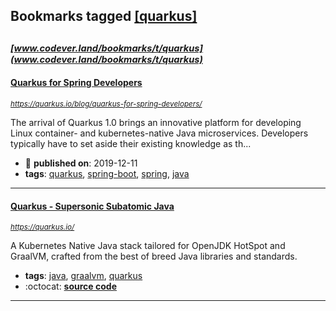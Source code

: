 ## Bookmarks tagged [[quarkus]](https://www.codever.land/search?q=[quarkus])

_<sup><sup>[www.codever.land/bookmarks/t/quarkus](www.codever.land/bookmarks/t/quarkus)</sup></sup>_
---
#### [Quarkus for Spring Developers](https://quarkus.io/blog/quarkus-for-spring-developers/)
_<sup>https://quarkus.io/blog/quarkus-for-spring-developers/</sup>_

The arrival of Quarkus 1.0 brings an innovative platform for developing Linux container- and kubernetes-native Java microservices. Developers typically have to set aside their existing knowledge as th...
* :calendar: **published on**: 2019-12-11
* **tags**: [quarkus](../tagged/quarkus.md), [spring-boot](../tagged/spring-boot.md), [spring](../tagged/spring.md), [java](../tagged/java.md)
---
#### [Quarkus - Supersonic Subatomic Java](https://quarkus.io/)
_<sup>https://quarkus.io/</sup>_

A Kubernetes Native Java stack tailored for OpenJDK HotSpot and GraalVM, crafted from the best of breed Java libraries and standards.
* **tags**: [java](../tagged/java.md), [graalvm](../tagged/graalvm.md), [quarkus](../tagged/quarkus.md)
* :octocat: **[source code](https://github.com/quarkusio/quarkus)**
---
